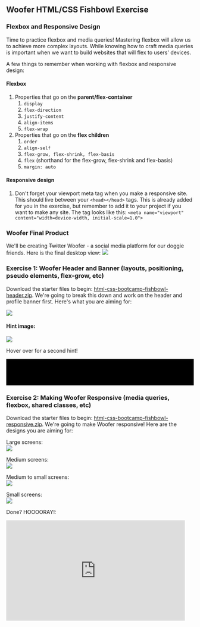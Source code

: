 ## Woofer HTML/CSS Fishbowl Exercise

<style>
	p.woofer-hint {
		color: black;
		background: black;
		padding: 10px 0;
	}
	p.woofer-hint:hover {
		background: transparent;
	}
</style>

### Flexbox and Responsive Design
Time to practice flexbox and media queries! Mastering flexbox will allow us to achieve more complex layouts. While knowing how to craft media queries is important when we want to build websites that will flex to users' devices.

A few things to remember when working with flexbox and responsive design:

#### Flexbox
1. Properties that go on the **parent/flex-container**
	1. `display`
	2. `flex-direction`
	3. `justify-content`
	4. `align-items`
	5. `flex-wrap`
2. Properties that go on the **flex children**
	1. `order`
	2. `align-self`
	3. `flex-grow, flex-shrink, flex-basis`
	4. `flex` (shorthand for the flex-grow, flex-shrink and flex-basis)
	5. `margin: auto`

#### Responsive design
1. Don't forget your viewport meta tag when you make a responsive site.  This should live between your `<head></head>` tags. This is already added for you in the exercise, but remember to add it to your project if you want to make any site. The tag looks like this: `<meta name="viewport" content="width=device-width, initial-scale=1.0">`

### Woofer Final Product
We'll be creating <span style="text-decoration:line-through;">Twitter</span> Woofer - a social media platform for our doggie friends. Here is the final desktop view:
![](https://hychalknotes.s3.amazonaws.com/woofer-final.png)

### Exercise 1: Woofer Header and Banner (layouts, positioning, pseudo elements, flex-grow, etc)
Download the starter files to begin: <a href="https://hychalknotes.s3.amazonaws.com/html-css-bootcamp-fishbowl-header.zip" download>html-css-bootcamp-fishbowl-header.zip</a>. We're going to break this down and work on the header and profile banner first. Here's what you are aiming for:  

![](https://hychalknotes.s3.amazonaws.com/woofer-header.jpg)

#### Hint image:
![](https://hychalknotes.s3.amazonaws.com/woofer-hint-image.png)  

Hover over for a second hint!  
<p class="woofer-hint">Flex-basis is a good property to set on the pseudo element! Pseudo elements by default are inline elements, you may need to convert them so that they will accept a dimension.</p>  

### Exercise 2: Making Woofer Responsive (media queries, flexbox, shared classes, etc)
Download the starter files to begin: <a href="https://hychalknotes.s3.amazonaws.com/html-css-bootcamp-fishbowl-responsive.zip" download>html-css-bootcamp-fishbowl-responsive.zip</a>. We're going to make Woofer responsive! Here are the designs you are aiming for:  

Large screens:  
![](https://hychalknotes.s3.amazonaws.com/woofer-final.png)  

Medium screens:  
![](https://hychalknotes.s3.amazonaws.com/woofer-med.png)  

Medium to small screens:  
![](https://hychalknotes.s3.amazonaws.com/woofer-med-sm.png)  

Small screens:  
![](https://hychalknotes.s3.amazonaws.com/woofer-sm.png)  

Done? HOOOORAY!:  
<iframe src="https://giphy.com/embed/l4JySAWfMaY7w88sU" width="480" height="270" frameBorder="0" class="giphy-embed" allowFullScreen>